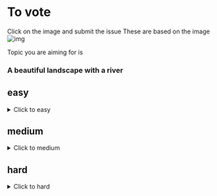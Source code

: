 # To vote
Click on the image and submit the issue
These are based on the image
![img](https://fileserver.matissetec.dev/output/similarImages/630649313860780043/6166500929/6166500929/png)

Topic you are aiming for is
<h3>A beautiful landscape with a river
</h3>

## easy
<details><summary>Click to easy</summary>

[![Vote for MatissesProjects](https://fileserver.matissetec.dev/output/similarImages/630649313860780043/8827094617/8827094617/png)](https://github.com/MatissesProjects/GenerateImage/issues/new?title=Vote%20for%20MatissesProjects%20easy&body=Good%20luck%20to%20MatissesProjects%20thank%20you%20for%20voting.%20One%20vote%20per%20difficulty)
[![Vote for Person2](https://fileserver.matissetec.dev/output/similarImages/630649313860780043/6870686559/6870686559/png)](https://github.com/MatissesProjects/GenerateImage/issues/new?title=Vote%20for%20Person2%20easy&body=Good%20luck%20to%20Person2%20thank%20you%20for%20voting.%20One%20vote%20per%20difficulty)
</details>

## medium
<details><summary>Click to medium</summary>

[![Vote for MatissesProjects](https://fileserver.matissetec.dev/output/similarImages/630649313860780043/7430033841/7430033841/png)](https://github.com/MatissesProjects/GenerateImage/issues/new?title=Vote%20for%20MatissesProjects%20medium&body=Good%20luck%20to%20MatissesProjects%20thank%20you%20for%20voting.%20One%20vote%20per%20difficulty)
</details>

## hard
<details><summary>Click to hard</summary>

[![Vote for MatissesProjects](https://fileserver.matissetec.dev/output/similarImages/630649313860780043/7002650281/7002650281/png)](https://github.com/MatissesProjects/GenerateImage/issues/new?title=Vote%20for%20MatissesProjects%20hard&body=Good%20luck%20to%20MatissesProjects%20thank%20you%20for%20voting.%20One%20vote%20per%20difficulty)
</details>


